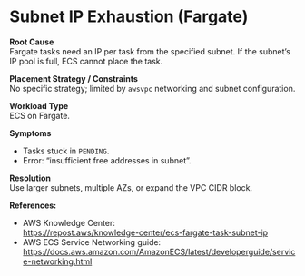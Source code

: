 # Subnet IP Exhaustion (Fargate)

**Root Cause**  
Fargate tasks need an IP per task from the specified subnet. If the subnet’s IP pool is full, ECS cannot place the task.

**Placement Strategy / Constraints**  
No specific strategy; limited by `awsvpc` networking and subnet configuration.

**Workload Type**  
ECS on Fargate.

**Symptoms**  
- Tasks stuck in `PENDING`.  
- Error: “insufficient free addresses in subnet”.

**Resolution**  
Use larger subnets, multiple AZs, or expand the VPC CIDR block.

**References:**  
- AWS Knowledge Center:  
  https://repost.aws/knowledge-center/ecs-fargate-task-subnet-ip  
- AWS ECS Service Networking guide:  
  https://docs.aws.amazon.com/AmazonECS/latest/developerguide/service-networking.html  
